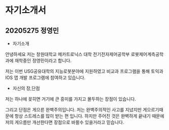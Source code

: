 # 자기소개서
## 20205275 정영민

- 자기소개

안녕하세요 저는 창원대학교 메카트로닉스 대학 전기전자제어공학부
로봇제어계측공학과에 재학중인 정영민이라고 합니다.

저는 이번 USG공유대학의 지능로봇분야에 지원하였고 비교과 프로그램을 통해 토익과 IOS 앱 개발 프로그램에 참여하고 있습니다.

- 자신의 장,단점

저는 하나에 꽂히면 거기에 큰 흥미를 가지고 몰두하는 장점이 있습니다.

그리고 단점은 게으른 완벽주의입니다. 저는 완벽주의적인 사고를 지녔지만 게으르기때문에 항상 스트레스를 많이 받는 편 입니다.
하지만 주어진 것은 완벽하게 끝내기 때문에 저의 게으름만 개선한다면 장점으로 바뀔수 있을거라고 믿습니다.

